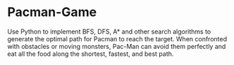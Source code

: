 # Pacman-Game
Use Python to implement BFS, DFS, A* and other search algorithms to generate the optimal path for Pacman to reach the target.
When confronted with obstacles or moving monsters, Pac-Man can avoid them perfectly and eat all the food along the shortest, fastest, and best path.
